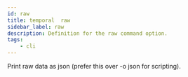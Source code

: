 ```yaml
---
id: raw
title: temporal  raw
sidebar_label: raw
description: Definition for the raw command option.
tags:
	- cli
---
```


Print raw data as json (prefer this over -o json for scripting).
